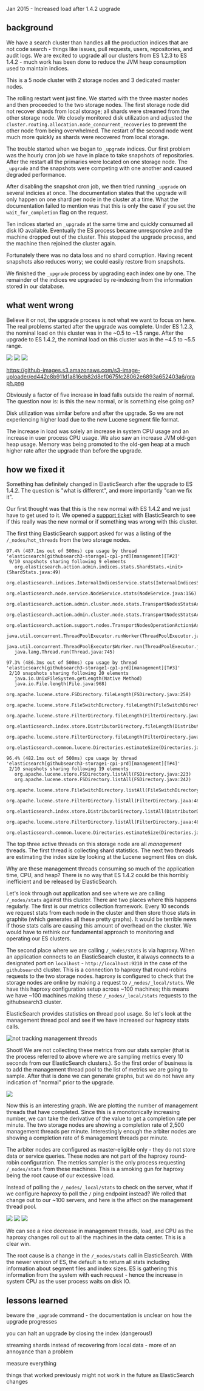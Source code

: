Jan 2015 - Increased load after 1.4.2 upgrade

## background

We have a search cluster than handles all the production indices that are not
code search - things like issues, pull requests, users, repositories, and audit
logs. We are excited to upgrade all our clusters from ES 1.2.3 to ES 1.4.2 -
much work has been done to reduce the JVM heap consumption used to maintain
indices.

This is a 5 node cluster with 2 storage nodes and 3 dedicated master nodes.

The rolling restart went just fine. We started with the three master nodes and
then proceeded to the two storage nodes. The first storage node did not recover
shards from local storage; all shards were streamed from the other storage node.
We closely monitored disk utilization and adjusted the
`cluster.routing.allocation.node_concurrent_recoveries` to prevent the other
node from being overwhelmed. The restart of the second node went much more
quickly as shards were recovered from local storage.

The trouble started when we began to `_upgrade` indices. Our first problem was
the hourly cron job we have in place to take snapshots of repositories. After
the restart all the primaries were located on one storage node. The `_upgrade`
and the snapshots were competing with one another and caused degraded
performance.

After disabling the snapshot cron job, we then tried running `_upgrade` on
several indicies at once. The documentation states that the upgrade will only
happen on one shard per node in the cluster at a time. What the documentation
failed to mention was that this is only the case if you set the
`wait_for_completion` flag on the request.

Ten indices started an `_upgrade` at the same time and quickly consumed all disk
IO available. Eventually the ES process became unresponsive and the machine
dropped out of the cluster. This stopped the upgrade process, and the machine
then rejoined the cluster again.

Fortunately there was no data loss and no shard corruption. Having recent
snapshots also reduces worry; we could easily restore from snapshots.

We finished the `_upgrade` process by upgrading each index one by one. The
remainder of the indices we upgraded by re-indexing from the information stored
in our database.

## what went wrong

Believe it or not, the upgrade process is not what we want to focus on here. The
real problems started after the upgrade was complete. Under ES 1.2.3, the
nominal load on this cluster was in the ~0.5 to ~1.5 range. After the
upgrade to ES 1.4.2, the nominal load on this cluster was in the ~4.5 to ~5.5
range.

![](/images/2015-02-05-githubsearch3-load.png)
![](/images/2015-02-05-githubsearch3-disk-utilization.png)
![](/images/2015-02-05-githubsearch3-cpu.png)

https://github-images.s3.amazonaws.com/s3-image-uploader/ed442c8b911d1a816cb82d8ef0675fc28062e6893a652403a6/graph.png

Obviously a factor of five increase in load falls outside the realm of normal.
The question now is: is this the new normal, or is something else going on?

Disk utilization was similar before and after the upgrade. So we are not
experiencing higher load due to the new Lucene segment file format.

The increase in load was solely an increase in system CPU usage and an increase
in user process CPU usage. We also saw an increase JVM old-gen heap usage.
Memory was being promoted to the old-gen heap at a much higher rate after the
upgrade than before the upgrade.

## how we fixed it

Something has definitely changed in ElasticSearch after the upgrade to ES 1.4.2.
The question is "what is different", and more importantly "can we fix it".

Our first thought was that this is the new normal with ES 1.4.2 and we just have
to get used to it. We opened a [support ticket](https://support.elasticsearch.com/requests/7200)
with ElasticSearch to see if this really was the new normal or if something was
wrong with this cluster.

The first thing ElasticSearch support asked for was a listing of the
`/_nodes/hot_threads` from the two storage nodes.

```
97.4% (487.1ms out of 500ms) cpu usage by thread 'elasticsearch[githubsearch3-storage1-cp1-prd][management][T#2]'
 9/10 snapshots sharing following 9 elements
   org.elasticsearch.action.admin.indices.stats.ShardStats.<init>(ShardStats.java:49)
   org.elasticsearch.indices.InternalIndicesService.stats(InternalIndicesService.java:212)
   org.elasticsearch.node.service.NodeService.stats(NodeService.java:156)
   org.elasticsearch.action.admin.cluster.node.stats.TransportNodesStatsAction.nodeOperation(TransportNodesStatsAction.java:96)
   org.elasticsearch.action.admin.cluster.node.stats.TransportNodesStatsAction.nodeOperation(TransportNodesStatsAction.java:44)
   org.elasticsearch.action.support.nodes.TransportNodesOperationAction$AsyncAction$2.run(TransportNodesOperationAction.java:141)
   java.util.concurrent.ThreadPoolExecutor.runWorker(ThreadPoolExecutor.java:1145)
   java.util.concurrent.ThreadPoolExecutor$Worker.run(ThreadPoolExecutor.java:615)
   java.lang.Thread.run(Thread.java:745)

97.3% (486.3ms out of 500ms) cpu usage by thread 'elasticsearch[githubsearch3-storage1-cp1-prd][management][T#3]'
 2/10 snapshots sharing following 20 elements
   java.io.UnixFileSystem.getLength(Native Method)
   java.io.File.length(File.java:968)
   org.apache.lucene.store.FSDirectory.fileLength(FSDirectory.java:258)
   org.apache.lucene.store.FileSwitchDirectory.fileLength(FileSwitchDirectory.java:147)
   org.apache.lucene.store.FilterDirectory.fileLength(FilterDirectory.java:63)
   org.elasticsearch.index.store.DistributorDirectory.fileLength(DistributorDirectory.java:113)
   org.apache.lucene.store.FilterDirectory.fileLength(FilterDirectory.java:63)
   org.elasticsearch.common.lucene.Directories.estimateSize(Directories.java:43)

96.4% (482.1ms out of 500ms) cpu usage by thread 'elasticsearch[githubsearch3-storage1-cp1-prd][management][T#4]'
 2/10 snapshots sharing following 19 elements
   org.apache.lucene.store.FSDirectory.listAll(FSDirectory.java:223)
   org.apache.lucene.store.FSDirectory.listAll(FSDirectory.java:242)
   org.apache.lucene.store.FileSwitchDirectory.listAll(FileSwitchDirectory.java:87)
   org.apache.lucene.store.FilterDirectory.listAll(FilterDirectory.java:48)
   org.elasticsearch.index.store.DistributorDirectory.listAll(DistributorDirectory.java:88)
   org.apache.lucene.store.FilterDirectory.listAll(FilterDirectory.java:48)
   org.elasticsearch.common.lucene.Directories.estimateSize(Directories.java:40)
```

The top three active threads on this storage node are all *management* threads.
The first thread is collecting shard statistics. The next two threads are
estimating the index size by looking at the Lucene segment files on disk.

Why are these management threads consuming so much of the application time, CPU,
and heap? There is no way that ES 1.4.2 could be this horribly inefficient and
be released by ElasticSearch.

Let's look through out application and see where we are calling `/_nodes/stats`
against this cluster. There are two places where this happens regularly. The
first is our metrics collection framework. Every 10 seconds we request stats
from each node in the cluster and then store those stats in graphite (which
generates all these pretty graphs). It would be terrible news if those stats
calls are causing this amount of overhead on the cluster. We would have to
rethink our fundamental approach to monitoring and operating our ES clusters.

The second place where we are calling `/_nodes/stats` is via haproxy. When an
application connects to an ElasticSearch cluster, it always connects to a
designated port on `localhost` - `http://localhost:9210` in the case of the
`githubsearch3` cluster. This is a connection to haproxy that round-robins
requests to the two storage nodes. haproxy is configured to check that the
storage nodes are online by making a request to `/_nodes/_local/stats`. We have
this haproxy configuration setup across ~100 machines; this means we have ~100
machines making these `/_nodes/_local/stats` requests to the githubsearch3
cluster.

ElasticSearch provides statistics on thread pool usage. So let's look at the
management thread pool and see if we have increased our haproxy stats calls.

![not tracking management threads](/images/2015-02-05-githubsearch3-management-threads.png)

Shoot! We are not collecting these metrics from our stats sampler (that is the
process referred to above where we are sampling metrics every 10 seconds from
our ElasticSearch clusters.). So the first order of business is to add the
management thread pool to the list of metrics we are going to sample. After that
is done we can generate graphs, but we do not have any indication of "normal"
prior to the upgrade.

![](/iamges/2015-02-12-githubsearch3-management-completed.png)

Now this is an interesting graph. We are plotting the number of management
threads that have completed. Since this is a monotonically increasing number, we
can take the derivative of the value to get a completion rate per minute. The
two storage nodes are showing a completion rate of 2,500 management threads per
minute. Interestingly enough the arbiter nodes are showing a completion rate of
6 management threads per minute.

The arbiter nodes are configured as master-eligible only - they do not store
data or service queries. These nodes are not part of the haproxy round-robin
configuration. The metrics sampler is the only process requesting
`/_nodes/stats` from these machines. This is a smoking gun for haproxy being the
root cause of our excessive load.

Instead of polling the `/_nodes/_local/stats` to check on the server, what if we
configure haproxy to poll the `/` ping endpoint instead? We rolled that change
out to our ~100 servers, and here is the affect on the management thread pool.

![](/images/2015-02-12-githubsearch3-management-completed-fixed.png)
![](/images/2015-02-12-githubsearch3-load.png)
![](/images/2015-02-12-githubsearch3-cpu.png)

We can see a nice decrease in management threads, load, and CPU as the haproxy
changes roll out to all the machines in the data center. This is a clear win.

The root cause is a change in the `/_nodes/stats` call in ElasticSearch. With
the newer version of ES, the default is to return all stats including
information about segment files and index sizes. ES is gathering this
information from the system with each request - hence the increase in system CPU
as the user process waits on disk IO.

## lessons learned

beware the `_upgrade` command - the documentation is unclear on how the upgrade
progresses

you can halt an upgrade by closing the index (dangerous!)

streaming shards instead of recovering from local data - more of an annoyance
than a problem

measure everything

things that worked previously might not work in the future as ElasticSearch
changes


